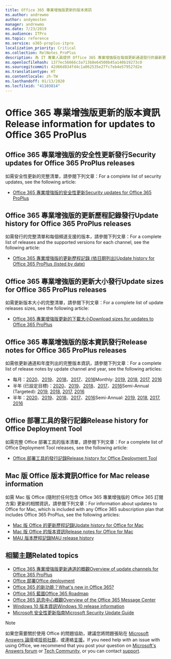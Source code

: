 ```yaml
---
title: Office 365 專業增強版更新的版本資訊
ms.author: andrewmo
author: andymosten
manager: andrewmo
ms.date: 7/23/2019
ms.audience: ITPro
ms.topic: reference
ms.service: o365-proplus-itpro
localization_priority: Critical
ms.collection: RelNotes_ProPlus
description: 為 IT 專業人員提供 Office 365 專業增強版在每個更新通道發行的最新更新清單，以及版本資訊和更新歷程記錄的連結
ms.openlocfilehash: 1377ec56666c3a713b8e64500b45a140b19273c0
ms.sourcegitcommit: 42d66d834fd4c1a062535e27fc7eb4e579527d2e
ms.translationtype: HT
ms.contentlocale: zh-TW
ms.lasthandoff: 01/13/2020
ms.locfileid: "41103814"
---
```

# <a name="release-information-for-updates-to-office-365-proplus"></a><span data-ttu-id="1a92c-103">Office 365 專業增強版更新的版本資訊</span><span class="sxs-lookup"><span data-stu-id="1a92c-103">Release information for updates to Office 365 ProPlus</span></span>


## <a name="security-updates-for-office-365-proplus-releases"></a><span data-ttu-id="1a92c-104">Office 365 專業增強版的安全性更新發行</span><span class="sxs-lookup"><span data-stu-id="1a92c-104">Security updates for Office 365 ProPlus releases</span></span>

<span data-ttu-id="1a92c-105">如需安全性更新的完整清單，請參閱下列文章：</span><span class="sxs-lookup"><span data-stu-id="1a92c-105">For a complete list of security updates, see the following article:</span></span>
 - [<span data-ttu-id="1a92c-106">Office 365 專業增強版的安全性更新</span><span class="sxs-lookup"><span data-stu-id="1a92c-106">Security updates for Office 365 ProPlus</span></span>](office365-proplus-security-updates.md)


## <a name="update-history-for-office-365-proplus-releases"></a><span data-ttu-id="1a92c-107">Office 365 專業增強版的更新歷程記錄發行</span><span class="sxs-lookup"><span data-stu-id="1a92c-107">Update history for Office 365 ProPlus releases</span></span>

<span data-ttu-id="1a92c-108">如需發行的完整清單和每個頻道支援的版本，請參閱下列文章：</span><span class="sxs-lookup"><span data-stu-id="1a92c-108">For a complete list of releases and the supported versions for each channel, see the following article:</span></span>
 - [<span data-ttu-id="1a92c-109">Office 365 專業增強版的更新歷程記錄 (依日期列出)</span><span class="sxs-lookup"><span data-stu-id="1a92c-109">Update history for Office 365 ProPlus (listed by date)</span></span>](update-history-office365-proplus-by-date.md)


 ## <a name="update-sizes-for-office-365-proplus-releases"></a><span data-ttu-id="1a92c-110">Office 365 專業增強版的更新大小發行</span><span class="sxs-lookup"><span data-stu-id="1a92c-110">Update sizes for Office 365 ProPlus releases</span></span>

<span data-ttu-id="1a92c-111">如需更新版本大小的完整清單，請參閱下列文章：</span><span class="sxs-lookup"><span data-stu-id="1a92c-111">For a complete list of update releases sizes, see the following article:</span></span>
 - [<span data-ttu-id="1a92c-112">Office 365 專業增強版更新的下載大小</span><span class="sxs-lookup"><span data-stu-id="1a92c-112">Download sizes for updates to Office 365 ProPlus</span></span>](download-sizes-office365-proplus-updates.md)

## <a name="release-notes-for-office-365-proplus-releases"></a><span data-ttu-id="1a92c-113">Office 365 專業增強版的版本資訊發行</span><span class="sxs-lookup"><span data-stu-id="1a92c-113">Release notes for Office 365 ProPlus releases</span></span>

<span data-ttu-id="1a92c-114">如需依更新通道和年度列出的完整版本資訊，請參閱下列文章︰</span><span class="sxs-lookup"><span data-stu-id="1a92c-114">For a complete list of release notes by update channel and year, see the following articles:</span></span>
 - <span data-ttu-id="1a92c-115">每月：[2020](monthly-channel-2020.md)、[2019](monthly-channel-2019.md)、[2018](monthly-channel-2018.md)、[2017](monthly-channel-2017.md)、[2016](monthly-channel-2016.md)</span><span class="sxs-lookup"><span data-stu-id="1a92c-115">Monthly: [2019](monthly-channel-2020.md), [2018](monthly-channel-2019.md), [2017](monthly-channel-2018.md), [2016](monthly-channel-2017.md)</span></span>
 - <span data-ttu-id="1a92c-116">半年 (已設定目標)：[2020](semi-annual-channel-targeted-2020.md)、[2019](semi-annual-channel-targeted-2019.md)、[2018](semi-annual-channel-targeted-2018.md)、[2017](semi-annual-channel-targeted-2017.md)、[2016](semi-annual-channel-targeted-2016.md)</span><span class="sxs-lookup"><span data-stu-id="1a92c-116">Semi-Annual (Targeted): [2019](semi-annual-channel-targeted-2020.md), [2018](semi-annual-channel-targeted-2019.md), [2017](semi-annual-channel-targeted-2018.md), [2016](semi-annual-channel-targeted-2017.md)</span></span>
 - <span data-ttu-id="1a92c-117">半年：[2020](semi-annual-channel-2020.md)、[2019](semi-annual-channel-2019.md)、[2018](semi-annual-channel-2018.md)、[2017](semi-annual-channel-2017.md)、[2016](semi-annual-channel-2016.md)</span><span class="sxs-lookup"><span data-stu-id="1a92c-117">Semi-Annual: [2019](semi-annual-channel-2020.md), [2018](semi-annual-channel-2019.md), [2017](semi-annual-channel-2018.md), [2016](semi-annual-channel-2017.md)</span></span>

 ## <a name="release-history-for-office-deployment-tool"></a><span data-ttu-id="1a92c-118">Office 部署工具的發行記錄</span><span class="sxs-lookup"><span data-stu-id="1a92c-118">Release history for Office Deployment Tool</span></span>
 <span data-ttu-id="1a92c-119">如需完整 Office 部署工具的版本清單，請參閱下列文章：</span><span class="sxs-lookup"><span data-stu-id="1a92c-119">For a complete list of Office Deployment Tool releases, see the following article:</span></span>
 - [<span data-ttu-id="1a92c-120">Office 部署工具的發行記錄</span><span class="sxs-lookup"><span data-stu-id="1a92c-120">Release history for Office Deployment Tool</span></span>](ODT-release-history.md)

## <a name="office-for-mac-release-information"></a><span data-ttu-id="1a92c-121">Mac 版 Office 版本資訊</span><span class="sxs-lookup"><span data-stu-id="1a92c-121">Office for Mac release information</span></span>

<span data-ttu-id="1a92c-122">如需 Mac 版 Office (隨附於任何包含 Office 365 專業增強版的 Office 365 訂閱方案) 更新的相關資訊，請參閱下列文章：</span><span class="sxs-lookup"><span data-stu-id="1a92c-122">For information about updates to Office for Mac, which is included with any Office 365 subscription plan that includes Office 365 ProPlus, see the following articles:</span></span>
 - [<span data-ttu-id="1a92c-123">Mac 版 Office 的更新歷程記錄</span><span class="sxs-lookup"><span data-stu-id="1a92c-123">Update history for Office for Mac</span></span>](update-history-office-for-mac.md)
 - [<span data-ttu-id="1a92c-124">Mac 版 Office 的版本資訊</span><span class="sxs-lookup"><span data-stu-id="1a92c-124">Release notes for Office for Mac</span></span>](release-notes-office-for-mac.md)
 - [<span data-ttu-id="1a92c-125">MAU 版本歷程記錄</span><span class="sxs-lookup"><span data-stu-id="1a92c-125">MAU release history</span></span>](release-history-microsoft-autoupdate.md)


## <a name="related-topics"></a><span data-ttu-id="1a92c-126">相關主題</span><span class="sxs-lookup"><span data-stu-id="1a92c-126">Related topics</span></span>

- [<span data-ttu-id="1a92c-127">Office 365 專業增強版更新通道的概觀</span><span class="sxs-lookup"><span data-stu-id="1a92c-127">Overview of update channels for Office 365 ProPlus</span></span>](https://docs.microsoft.com/deployoffice/overview-of-update-channels-for-office-365-proplus)
- [<span data-ttu-id="1a92c-128">Office 部署</span><span class="sxs-lookup"><span data-stu-id="1a92c-128">Office deployment</span></span>](https://docs.microsoft.com/deployoffice/)
- [<span data-ttu-id="1a92c-129">Office 365 的新功能？</span><span class="sxs-lookup"><span data-stu-id="1a92c-129">What's new in Office 365?</span></span>](https://support.office.com/article/95c8d81d-08ba-42c1-914f-bca4603e1426)
- [<span data-ttu-id="1a92c-130">Office 365 藍圖</span><span class="sxs-lookup"><span data-stu-id="1a92c-130">Office 365 Roadmap</span></span>](https://products.office.com/business/office-365-roadmap)
- [<span data-ttu-id="1a92c-131">Office 365 訊息中心概觀</span><span class="sxs-lookup"><span data-stu-id="1a92c-131">Overview of the Office 365 Message Center</span></span>](https://support.office.com/article/38fb3333-bfcc-4340-a37b-deda509c2093)
- [<span data-ttu-id="1a92c-132">Windows 10 版本資訊</span><span class="sxs-lookup"><span data-stu-id="1a92c-132">Windows 10 release information</span></span>](https://www.microsoft.com/itpro/windows-10/release-information)
- [<span data-ttu-id="1a92c-133">Microsoft 安全性更新指南</span><span class="sxs-lookup"><span data-stu-id="1a92c-133">Microsoft Security Update Guide</span></span>](https://portal.msrc.microsoft.com/)

> [!NOTE]
> <span data-ttu-id="1a92c-134">如果您需要關於使用 Office 的問題協助，建議您將問題張貼在 [Microsoft Answers 論壇](https://answers.microsoft.com/)或[技術社群](https://techcommunity.microsoft.com/)，或連絡[支援](https://support.microsoft.com/contactus)。</span><span class="sxs-lookup"><span data-stu-id="1a92c-134">If you need help with an issue with using Office, we recommend that you post your question on [Microsoft's Answers forum](https://answers.microsoft.com/) or [Tech Community](https://techcommunity.microsoft.com/), or you can contact [support](https://support.microsoft.com/contactus).</span></span>
